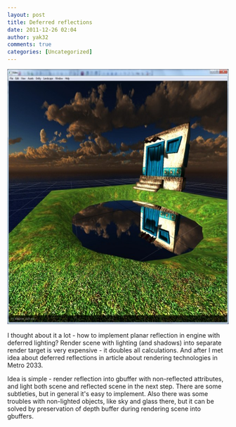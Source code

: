 ```yaml
---
layout: post
title: Deferred reflections
date: 2011-12-26 02:04
author: yak32
comments: true
categories: [Uncategorized]
---
```

<a href="/images/uploads/2011/12/glow_deferred_reflections.jpg"><img class="alignnone size-large wp-image-143" title="glow_deferred_reflections" src="/images/uploads/2011/12/glow_deferred_reflections.jpg" alt="Deferred reflections in Glow engine" width="695" height="580" /></a>

I thought about it a lot - how to implement planar reflection in engine with deferred lighting? Render scene with lighting (and shadows) into separate render target is very expensive - it doubles all calculations. And after I met idea about deferred reflections in article about rendering technologies in Metro 2033.

Idea is simple - render reflection into gbuffer with non-reflected attributes, and light both scene and reflected scene in the next step. There are some subtleties, but in general it's easy to implement. Also there was some troubles with non-lighted objects, like sky and glass there, but it can be solved by preservation of depth buffer during rendering scene into gbuffers.

&nbsp;
